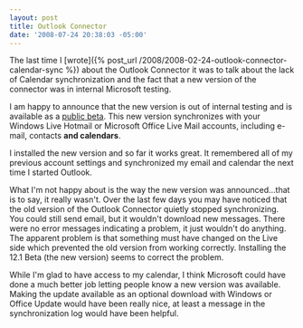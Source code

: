 ```yaml
---
layout: post
title: Outlook Connector
date: '2008-07-24 20:38:03 -05:00'
---
```


The last time I [wrote]({% post_url /2008/2008-02-24-outlook-connector-calendar-sync %}) about the Outlook Connector it was to talk about the lack of Calendar synchronization and the fact that a new version of the connector was in internal Microsoft testing. 

I am happy to announce that the new version is out of internal testing and is available as a [public beta](http://www.microsoft.com/downloads/details.aspx?FamilyID=9A2279B1-DF0A-46E1-AA93-7D4870871ECF&displaylang=en). This new version synchronizes with your Windows Live Hotmail or Microsoft Office Live Mail accounts, including e-mail, contacts **and calendars**.

I installed the new version and so far it works great. It remembered all of my previous account settings and synchronized my email and calendar the next time I started Outlook.

What I'm not happy about is the way the new version was announced...that is to say, it really wasn't. Over the last few days you may have noticed that the old version of the Outlook Connector quietly stopped synchronizing. You could still send email, but it wouldn't download new messages. There were no error messages indicating a problem, it just wouldn't do anything. The apparent problem is that something must have changed on the Live side which prevented the old version from working correctly. Installing the 12.1 Beta (the new version) seems to correct the problem.

While I'm glad to have access to my calendar, I think Microsoft could have done a much better job letting people know a new version was available. Making the update available as an optional download with Windows or Office Update would have been really nice, at least a message in the synchronization log would have been helpful.
